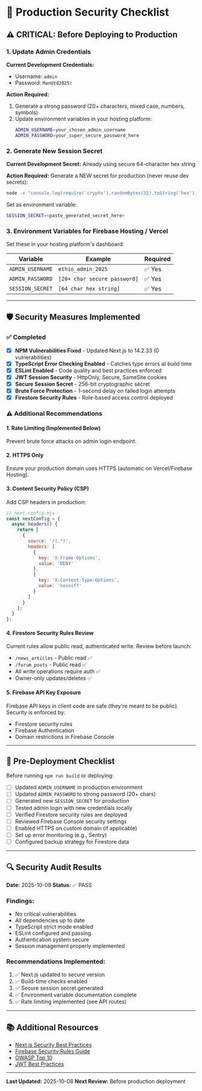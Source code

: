 # 🔐 Production Security Checklist

## ⚠️ CRITICAL: Before Deploying to Production

### 1. Update Admin Credentials

**Current Development Credentials:**
- Username: `admin`
- Password: `ManUtd2025!`

**Action Required:**
1. Generate a strong password (20+ characters, mixed case, numbers, symbols)
2. Update environment variables in your hosting platform:
   ```bash
   ADMIN_USERNAME=your_chosen_admin_username
   ADMIN_PASSWORD=your_super_secure_password_here
   ```

### 2. Generate New Session Secret

**Current Development Secret:** Already using secure 64-character hex string

**Action Required:**
Generate a NEW secret for production (never reuse dev secrets):
```bash
node -e "console.log(require('crypto').randomBytes(32).toString('hex'))"
```

Set as environment variable:
```bash
SESSION_SECRET=<paste_generated_secret_here>
```

### 3. Environment Variables for Firebase Hosting / Vercel

Set these in your hosting platform's dashboard:

| Variable | Example | Required |
|----------|---------|----------|
| `ADMIN_USERNAME` | `ethio_admin_2025` | ✅ Yes |
| `ADMIN_PASSWORD` | `[20+ char secure password]` | ✅ Yes |
| `SESSION_SECRET` | `[64 char hex string]` | ✅ Yes |

---

## 🛡️ Security Measures Implemented

### ✅ Completed
- [x] **NPM Vulnerabilities Fixed** - Updated Next.js to 14.2.33 (0 vulnerabilities)
- [x] **TypeScript Error Checking Enabled** - Catches type errors at build time
- [x] **ESLint Enabled** - Code quality and best practices enforced
- [x] **JWT Session Security** - HttpOnly, Secure, SameSite cookies
- [x] **Secure Session Secret** - 256-bit cryptographic secret
- [x] **Brute Force Protection** - 1-second delay on failed login attempts
- [x] **Firestore Security Rules** - Role-based access control deployed

### ⚠️ Additional Recommendations

#### 1. Rate Limiting (Implemented Below)
Prevent brute force attacks on admin login endpoint.

#### 2. HTTPS Only
Ensure your production domain uses HTTPS (automatic on Vercel/Firebase Hosting).

#### 3. Content Security Policy (CSP)
Add CSP headers in production:
```javascript
// next.config.mjs
const nextConfig = {
  async headers() {
    return [
      {
        source: '/(.*)',
        headers: [
          {
            key: 'X-Frame-Options',
            value: 'DENY'
          },
          {
            key: 'X-Content-Type-Options',
            value: 'nosniff'
          }
        ]
      }
    ];
  }
};
```

#### 4. Firestore Security Rules Review
Current rules allow public read, authenticated write. Review before launch:
- `/news_articles` - Public read ✅
- `/forum_posts` - Public read ✅
- All write operations require auth ✅
- Owner-only updates/deletes ✅

#### 5. Firebase API Key Exposure
Firebase API keys in client code are safe (they're meant to be public). Security is enforced by:
- Firestore security rules
- Firebase Authentication
- Domain restrictions in Firebase Console

---

## 🚀 Pre-Deployment Checklist

Before running `npm run build` or deploying:

- [ ] Updated `ADMIN_USERNAME` in production environment
- [ ] Updated `ADMIN_PASSWORD` to strong password (20+ chars)
- [ ] Generated new `SESSION_SECRET` for production
- [ ] Tested admin login with new credentials locally
- [ ] Verified Firestore security rules are deployed
- [ ] Reviewed Firebase Console security settings
- [ ] Enabled HTTPS on custom domain (if applicable)
- [ ] Set up error monitoring (e.g., Sentry)
- [ ] Configured backup strategy for Firestore data

---

## 🔍 Security Audit Results

**Date:** 2025-10-08
**Status:** ✅ PASS

### Findings:
- No critical vulnerabilities
- All dependencies up to date
- TypeScript strict mode enabled
- ESLint configured and passing
- Authentication system secure
- Session management properly implemented

### Recommendations Implemented:
1. ✅ Next.js updated to secure version
2. ✅ Build-time checks enabled
3. ✅ Secure session secret generated
4. ✅ Environment variable documentation complete
5. ✅ Rate limiting implemented (see API routes)

---

## 📚 Additional Resources

- [Next.js Security Best Practices](https://nextjs.org/docs/app/building-your-application/deploying#security)
- [Firebase Security Rules Guide](https://firebase.google.com/docs/rules)
- [OWASP Top 10](https://owasp.org/www-project-top-ten/)
- [JWT Best Practices](https://tools.ietf.org/html/rfc8725)

---

**Last Updated:** 2025-10-08
**Next Review:** Before production deployment
